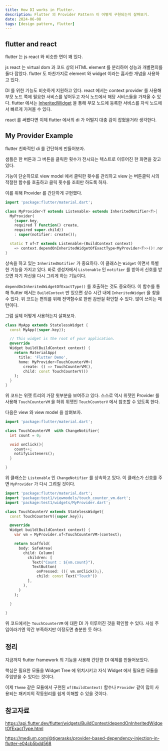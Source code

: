 ```yaml
---
title: How DI works in Flutter.
description: Flutter 의 Provider Pattern 이 어떻게 구현되는지 살펴보기.
date: 2024-06-08
tags: [design pattern, flutter]
---
```



## flutter and react

flutter 는 js react 와 비슷한 면이 꽤 있다.

js react 는 virtual dom 과 코드 상의 HTML element 를 분리하여 성능과 개별편의를 둘다 잡았다.
flutter 도 마찬가지로 element 와 widget 이라는 흡사한 개념을 사용하고 있다. 

DI 를 위한 기능도 비슷하게 지원하고 있다. 
react 에서는 context provider 를 사용해 부모 노드 쪽에 필요한 서비스를 넣어두고 자식 노드에서 해당 서비스들을 가져올 수 있다.
flutter 에서는 [InheritedWidget](https://api.flutter.dev/flutter/widgets/InheritedWidget-class.html) 을 통해 부모 노드에 등록한 서비스를 자식 노드에서 빠르게 가져올 수 있다.

react 를 써봤다면 이제 flutter 에서의 di 가 어떨지 대충 감이 잡혔을거라 생각한다.


## My Provider Example

flutter 친화적인 di 를 간단하게 만들어보자.

샘플은 한 버튼과 그 버튼을 클릭한 횟수가 전시되는 텍스트로 이루어진 한 화면을 갖고 있다.

기능이 단순하므로 view model 에서 클릭한 횟수를 관리하고 view 는 버튼클릭 시의 적절한 함수를 호출하고 클릭 횟수를 조회만 하도록 하자.

이를 위해 Provider 를 간단하게 구현했다.

```dart title="my_provider.dart"
import 'package:flutter/material.dart';

class MyProvider<T extends Listenable> extends InheritedNotifier<T>{
  MyProvider(
    {super.key, 
    required T Function() create,
    required super.child}) 
    : super(notifier: create());

  static T of<T extends Listenable>(BuildContext context)
    => context.dependOnInheritedWidgetOfExactType<MyProvider<T>>()!.notifier!;
}

```

상속을 하고 있는 ```InheritedNotifier``` 가 중요하다. 이 클래스는 ```Widget``` 이면서 특별한 기능을 가지고 있다. 바로 생성자에서 ```Listenable``` 인 ```notifier``` 를 받아서 신호를 받으면 자기 자신을 다시 그리게 하는 기능이다.

```dependOnInheritedWidgetOfExactType()``` 를 호출하는 것도 중요하다. 이 함수를 통해 flutter 에서는 ```BuildContext``` 만 있으면 상수 시간 내에 ```InheritedWidget``` 을 찾을 수 있다. 위 코드는 편의를 위해 전역함수로 한번 감싼걸 확인할 수 있다. 많이 쓰이는 패턴이다.

그럼 실제 어떻게 사용하는지 살펴보자.


```dart title="main.dart"
class MyApp extends StatelessWidget {
  const MyApp({super.key});

  // This widget is the root of your application.
  @override
  Widget build(BuildContext context) {
    return MaterialApp(
      title: 'Flutter Demo',
      home: MyProvider<TouchCounterVM>(
        create: () => TouchCounterVM(), 
        child: const TouchCounterV())
    );
  }
}

```

위 코드는 위젯 트리의 가장 윗부분을 보여주고 있다. 
스스로 역시 위젯인 Provider 를 사용해 ```TouchCounterVM``` 을 하위 위젯인 ```TouchCounterV``` 에서 참조할 수 있도록 한다.

다음은 view 와 view model 을 살펴보자.



```dart title="view_model.dart"
import 'package:flutter/material.dart';

class TouchCounterVM  with ChangeNotifier{
  int count = 0;

  void onClick(){
    count++;
    notifyListeners();
  }

}

```

위 클래스는 ```Listenable``` 인 ```ChangeNotifier``` 를 상속하고 있다. 이 클래스가 신호를 주면 ```MyProvider``` 가 다시 그려질 것이다.


```dart title="view.dart"
import 'package:flutter/material.dart';
import 'package:test1/viewmodels/touch_counter_vm.dart';
import 'package:test1/widgets/MyProvider.dart';

class TouchCounterV extends StatelessWidget{
  const TouchCounterV({super.key});

  @override
  Widget build(BuildContext context) {
    var vm = MyProvider.of<TouchCounterVM>(context);

    return Scaffold(
      body: SafeArea(
        child: Column(
          children: [
            Text("Count : ${vm.count}"),
            TextButton(
              onPressed: (){ vm.onClick();}, 
              child: const Text("Touch"))
          ],
        ),    
      )
    );
   
  }

}

```

위 코드에서는 ```TouchCounterVM``` 에 대한 DI 가 이루어진 것을 확인할 수 있다. 사실 주입이라기엔 약간 부족하지만 이정도면 충분한 듯 하다.


## 정리

지금까지 flutter framework 의 기능을 사용해 간단한 DI 예제를 만들어보았다.

핵심은 필요한 모듈을 Widget Tree 에 위치시키고 자식 Widget 에서 필요한 모듈을 주입받을 수 있다는 것이다.

이제 ```Theme``` 같은 모듈에서 구현된 ```of(BuildContext)``` 함수나 ```Provider``` 같이 많이 사용되는 패키지의 작동원리를 쉽게 이해할 수 있을 것이다.


## 참고자료

https://api.flutter.dev/flutter/widgets/BuildContext/dependOnInheritedWidgetOfExactType.html

https://medium.com/@tigerasks/provider-based-dependency-injection-in-flutter-e04cb5bdd568